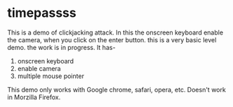 # timepassss


This is a demo of clickjacking attack. In this the onscreen keyboard enable the camera, when you click on the enter button. this is a very basic level demo. the work is in progress. 
It has-
1. onscreen keyboard
2. enable camera 
3. multiple mouse pointer

This demo only works with Google chrome, safari, opera, etc. Doesn't work in Morzilla Firefox.
